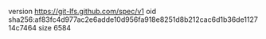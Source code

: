 version https://git-lfs.github.com/spec/v1
oid sha256:af83fc4d977ac2e6adde10d956fa918e8251d8b212cac6d1b36de112714c7464
size 6584
